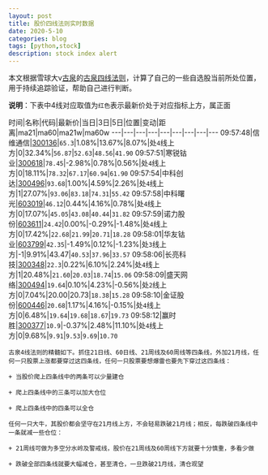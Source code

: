 ```yaml
---
layout: post
title: 股价四线法则实时数据
date: 2020-5-10
categories: blog
tags: [python,stock]
description: stock index alert
---
```



本文根据雪球大v[古泉](https://xueqiu.com/u/7148646888)的[古泉四线法则](https://xueqiu.com/7148646888/130498192)，计算了自己的一些自选股当前所处位置，用于持续追踪验证，帮助自己进行判断。

**说明**：下表中4线对应取值为`红色`表示最新价处于对应指标上方，属正面

时间|名称|代码|最新价|当日|3日|5日|位置|变动|距离|ma21|ma60|ma21w|ma60w
---|---|---|---|---|---|---|---|---
09:57:48|信维通信|[300136](https://xueqiu.com/S/SZ300136)|`65.3`|1.08%|13.67%|8.07%|处`4`线上方|0|32.34%|`56.87`|`52.63`|`48.56`|`41.90`
09:57:51|寒锐钴业|[300618](https://xueqiu.com/S/SZ300618)|`78.45`|-2.98%|0.78%|0.56%|处`4`线上方|0|18.11%|`78.32`|`67.17`|`60.94`|`61.90`
09:57:54|中科创达|[300496](https://xueqiu.com/S/SZ300496)|`93.68`|1.00%|4.59%|2.26%|处`4`线上方|1|27.07%|`93.06`|`83.18`|`74.31`|`55.42`
09:57:58|中科曙光|[603019](https://xueqiu.com/S/SH603019)|`46.12`|0.44%|4.16%|0.78%|处`4`线上方|0|17.07%|`45.05`|`43.08`|`40.44`|`31.82`
09:57:59|诺力股份|[603611](https://xueqiu.com/S/SH603611)|`24.42`|0.00%|-0.29%|-1.48%|处`4`线上方|0|17.42%|`22.68`|`21.99`|`20.71`|`18.28`
09:58:01|华友钴业|[603799](https://xueqiu.com/S/SH603799)|`42.35`|-1.49%|0.12%|-1.23%|处`3`线上方|-1|9.91%|43.47|`40.53`|`37.96`|`33.57`
09:58:06|长亮科技|[300348](https://xueqiu.com/S/SZ300348)|`22.3`|0.22%|6.10%|2.24%|处`4`线上方|1|20.48%|`21.60`|`20.03`|`18.74`|`15.06`
09:58:09|盛天网络|[300494](https://xueqiu.com/S/SZ300494)|`19.64`|0.10%|4.23%|-0.56%|处`2`线上方|0|7.04%|20.00|20.73|`18.38`|`15.28`
09:58:10|金证股份|[600446](https://xueqiu.com/S/SH600446)|`20.68`|1.17%|4.16%|-0.15%|处`4`线上方|0|6.48%|`19.64`|`19.68`|`18.67`|`19.73`
09:58:12|赢时胜|[300377](https://xueqiu.com/S/SZ300377)|`10.9`|-0.37%|2.48%|11.10%|处`4`线上方|0|9.68%|`9.91`|`9.53`|`9.69`|`10.70`

```
古泉4线法则的精髓如下。抓住21日线、60日线、21周线及60周线等四条线，外加21月线，任何一只股票上涨都要穿过这四条线，任何一只股票要想爆雷也要先下穿过这四条线：

+ 当股价爬上四条线中的两条可以少量建仓

+ 爬上四条线中的三条可以加大仓位

+ 爬上四条线中的四条可以全仓

任何一只大牛，其股价都会坚守在21月线上方，不会轻易跌破21月线；相反，每跌破四条线中一条就减一些仓位：

+ 21周线可做为多空分水岭及警戒线，股价在21周线及60周线下方就要十分慎重，多看少做

+ 跌破全部四条线就要大幅减仓，甚至清仓，一旦跌破21月线，清仓观望
```